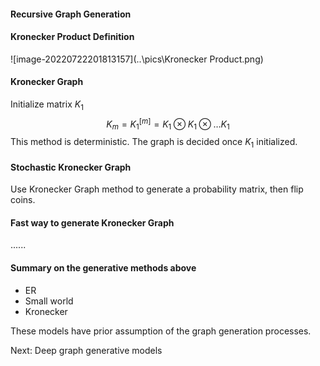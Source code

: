 #### Recursive Graph Generation

#### Kronecker Product Definition

![image-20220722201813157](..\pics\Kronecker Product.png)

#### Kronecker Graph

Initialize matrix $K_1$
$$
K_m = K_1^{[m]} = K_1 \otimes K_1 \otimes \dots K_1
$$
This method is deterministic. The graph is decided once $K_1$ initialized.

#### Stochastic Kronecker Graph

Use  Kronecker Graph method to generate a probability matrix, then flip coins.

#### Fast way to generate Kronecker Graph

......

#### Summary on the generative methods above

- ER
- Small world
- Kronecker

These models have prior assumption of the graph generation processes.

Next: Deep graph generative models

